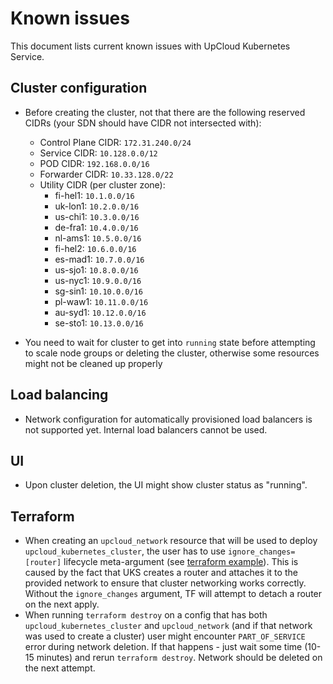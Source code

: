 # Known issues

This document lists current known issues with UpCloud Kubernetes Service.

## Cluster configuration
- Before creating the cluster, not that there are the following reserved CIDRs (your SDN should have CIDR not intersected with):
  * Control Plane CIDR: `172.31.240.0/24`
  * Service CIDR: `10.128.0.0/12`
  * POD CIDR: `192.168.0.0/16`
  * Forwarder CIDR: `10.33.128.0/22`
  * Utility CIDR (per cluster zone):
    - fi-hel1: `10.1.0.0/16`
    - uk-lon1: `10.2.0.0/16`
    - us-chi1: `10.3.0.0/16`
    - de-fra1: `10.4.0.0/16`
    - nl-ams1: `10.5.0.0/16`
    - fi-hel2: `10.6.0.0/16`
    - es-mad1: `10.7.0.0/16`
    - us-sjo1: `10.8.0.0/16`
    - us-nyc1: `10.9.0.0/16`
    - sg-sin1: `10.10.0.0/16`
    - pl-waw1: `10.11.0.0/16`
    - au-syd1: `10.12.0.0/16`
    - se-sto1: `10.13.0.0/16`
    
- You need to wait for cluster to get into `running` state before attempting to scale node groups or deleting the cluster, otherwise some resources might
not be cleaned up properly


## Load balancing

- Network configuration for automatically provisioned load balancers is not supported yet. Internal load balancers cannot be used.

## UI

- Upon cluster deletion, the UI might show cluster status as "running".

## Terraform

- When creating an `upcloud_network` resource that will be used to deploy `upcloud_kubernetes_cluster`, the user has to use `ignore_changes=[router]` lifecycle meta-argument (see [terraform example](terraform/main.tf)). This is caused by the fact that UKS creates a router and attaches it to the provided network to ensure that cluster networking works correctly. Without the `ignore_changes` argument, TF will attempt to detach a router on the next apply.
- When running `terraform destroy` on a config that has both `upcloud_kubernetes_cluster` and `upcloud_network` (and if that network was used to create a cluster) user might encounter `PART_OF_SERVICE` error during network deletion. If that happens - just wait some time (10-15 minutes) and rerun `terraform destroy`. Network should be deleted on the next attempt.
